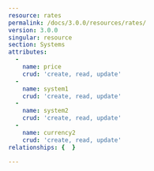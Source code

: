 ```yaml
---
resource: rates
permalink: /docs/3.0.0/resources/rates/
version: 3.0.0
singular: resource
section: Systems
attributes:
  -
    name: price
    crud: 'create, read, update'
  -
    name: system1
    crud: 'create, read, update'
  -
    name: system2
    crud: 'create, read, update'
  -
    name: currency2
    crud: 'create, read, update'
relationships: {  }

---
```

